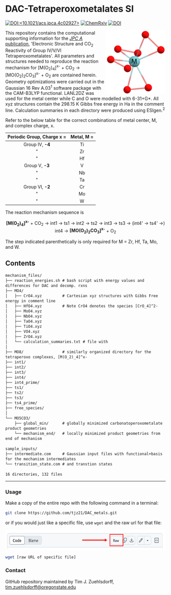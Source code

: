 # DAC-Tetraperoxometalates SI &nbsp;

[![DOI:<10.1021/acs.jpca.4c02927>](http://img.shields.io/badge/JPCA_Paper-10.1021/acs.jpca.4c02927-blue.svg)](http://dx.doi.org/10.1021/acs.jpca.4c02927) 
[![ChemRxiv](http://img.shields.io/badge/ChemRxiv-10.26434/chemrxiv-2024-blwjs-EEEA62.svg)](http://dx.doi.org/10.26434/chemrxiv-2024-blwjs)
[![DOI](https://zenodo.org/badge/DOI/10.5281/zenodo.11086701.svg)](https://doi.org/10.5281/zenodo.11086701)

<img align="right" src='https://github.com/tjz21/DAC_metals/blob/main/MO8_structure.png' width = "189" height = "200">

This repository contains the computational supporting information for the [*JPC A* publication](https://doi.org/10.1021/acs.jpca.4c02927), 'Electronic Structure and CO<sub>2</sub> Reactivity of Group IV/V/VI Tetraperoxometalates'. All parameters and structures needed to reproduce the reaction mechanism for [M(O<sub>2</sub>)<sub>4</sub>]<sup>x-</sup> + CO<sub>2</sub> &rarr; [MO(O<sub>2</sub>)<sub>2</sub>CO<sub>3</sub>]<sup>x-</sup> + O<sub>2</sub> are contained herein. Geometry optimizations were carried out in the Gaussian 16 Rev A.03<sup>1</sup> software package with the CAM-B3LYP functional. LANL2DZ was used for the metal center while C and O were modelled with 6-31+G\*. All xyz structures contain the 298.15 K Gibbs free energy in Ha in the comment line. Calculation summaries in each directory were produced using ESIgen.<sup>2</sup>

Refer to the below table for the correct combinations of metal center, M, and complex charge, x.
<div align="center">

| Periodic Group, Charge x = | Metal, M = |
|:--------------------------:|:----------:|
| Group IV, **-4**           | Ti         |
| "                          | Zr         |
| "                          | Hf         |
| Group V, **-3**            | V          |
| "                          | Nb         |
| "                          | Ta         |
| Group VI, **-2**           | Cr         |
| "                          | Mo         |
| "                          | W          |

</div>

The reaction mechanism sequence is <div align="center">
**[M(O<sub>2</sub>)<sub>4</sub>]<sup>x-</sup>** + CO<sub>2</sub> &rarr; 
int1 &rarr; ts1 &rarr; int2 &rarr; ts2 &rarr; int3 &rarr; ts3 &rarr; (int4' &rarr; ts4' &rarr;) int4 &rarr; 
**[MO(O<sub>2</sub>)<sub>2</sub>CO<sub>3</sub>]<sup>x-</sup>** + O<sub>2</sub>
</div>
The step indicated parenthetically is only required for M = Zr, Hf, Ta, Mo, and W.

## Contents
```
mechanism_files/
├── reaction_energies.sh # bash script with energy values and differences for DAC and decomp. rxns
├── MO4/               
│   ├── CrO4.xyz         # Cartesian xyz structures with Gibbs Free energy in comment line
│   ├── HfO4.xyz         # Note CrO4 denotes the species [CrO_4]^2-
│   ├── MoO4.xyz
│   ├── NbO4.xyz
│   ├── TaO4.xyz
│   ├── TiO4.xyz
│   ├── VO4.xyz
│   ├── ZrO4.xyz
│   └── calculation_summaries.txt # file with 
│   
├── MO8/                 # similarly organized directory for the tetraperoxo complexes, [M(O_2)_4]^x-
├── int1/                
├── int2/
├── int3/
├── int4/
├── int4_prime/
├── ts1/
├── ts2/
├── ts3/
├── ts4_prime/
├── free_species/
│   
└── MO5CO3/
    ├── global_min/      # globally minimized carbonatoperoxometalate product geometries
    └── mechanism_end/   # locally minimized product geometries from end of mechanism

sample_inputs/           
├── intermediate.com     # Gaussian input files with functional+basis for the mechanism intermediates
└── transition_state.com # and transtion states

16 directories, 132 files
```
---

### Usage
Make a copy of the entire repo with the following command in a terminal:
```bash
git clone https://github.com/tjz21/DAC_metals.git
```

or if you would just like a specific file, use `wget` and the raw url for that file:

<img align="center" src='https://github.com/tjz21/DAC_metals/blob/main/raw_link_image.png' width = "600" height = "63.4">

```bash
wget [raw URL of specific file]
```

### Contact
GitHub repository maintained by Tim J. Zuehlsdorff, tim.zuehlsdorff@oregonstate.edu

